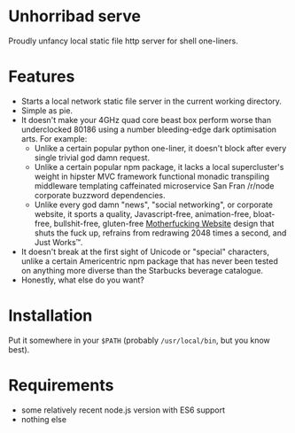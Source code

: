# Unhorribad serve

Proudly unfancy local static file http server for shell one-liners.

# Features

- Starts a local network static file server in the current working directory.
- Simple as pie.
- It doesn't make your 4GHz quad core beast box perform worse than underclocked 80186 using a number bleeding-edge dark optimisation arts. For example:
	- Unlike a certain popular python one-liner, it doesn't block after every single trivial god damn request.
	- Unlike a certain popular npm package, it lacks a local supercluster's weight in hipster MVC framework functional monadic transpiling middleware templating caffeinated microservice San Fran /r/node corporate buzzword dependencies.
	- Unlike every god damn "news", "social networking", or corporate website, it sports a quality, Javascript-free, animation-free, bloat-free, bullshit-free, gluten-free [Motherfucking Website](http://motherfuckingwebsite.com/) design that shuts the fuck up, refrains from redrawing 2048 times a second, and Just Works™.
- It doesn't break at the first sight of Unicode or "special" characters, unlike a certain Americentric npm package that has never been tested on anything more diverse than the Starbucks beverage catalogue.
- Honestly, what else do you want?

# Installation

Put it somewhere in your ```$PATH``` (probably ```/usr/local/bin```, but you know best).

# Requirements

- some relatively recent node.js version with ES6 support
- nothing else
